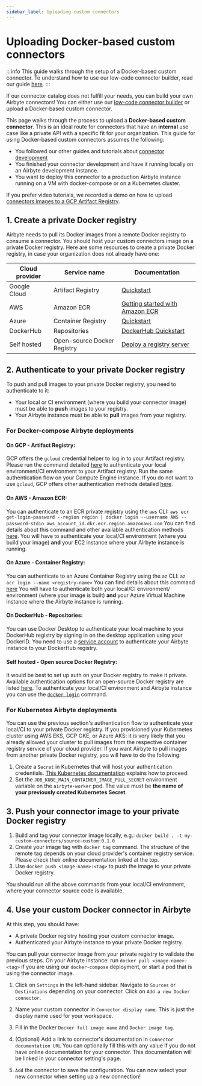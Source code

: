 ```yaml
---  
sidebar_label: Uploading custom connectors 
--- 
```

 
# Uploading Docker-based custom connectors

:::info
This guide walks through the setup of a Docker-based custom connector. To understand how to use our low-code connector builder, read our guide [here](/connector-development/connector-builder-ui/overview.md).
:::

If our connector catalog does not fulfill your needs, you can build your own Airbyte connectors! You can either use our [low-code connector builder](/connector-development/connector-builder-ui/overview.md) or upload a Docker-based custom connector. 

This page walks through the process to upload a **Docker-based custom connector**. This is an ideal route for connectors that have an **internal** use case like a private API with a specific fit for your organization. This guide for using Docker-based custom connectors assumes the following:
* You followed our other guides and tutorials about [connector development](/connector-development/connector-builder-ui/overview.md)
* You finished your connector development and have it running locally on an Airbyte development instance.
* You want to deploy this connector to a production Airbyte instance running on a VM with docker-compose or on a Kubernetes cluster.

If you prefer video tutorials, we recorded a demo on how to upload [connectors images to a GCP Artifact Registry](https://www.youtube.com/watch?v=4YF20PODv30&ab_channel=Airbyte).

## 1. Create a private Docker registry
Airbyte needs to pull its Docker images from a remote Docker registry to consume a connector.
You should host your custom connectors image on a private Docker registry. 
Here are some resources to create a private Docker registry, in case your organization does not already have one:

| Cloud provider | Service name                | Documentation                                                                                                                                                                                                                                                                              |
|----------------|-----------------------------|--------------------------------------------------------------------------------------------------------------------------------------------------------------------------------------------------------------------------------------------------------------------------------------------|
| Google Cloud   | Artifact Registry           | [Quickstart](https://cloud.google.com/artifact-registry/docs/docker/quickstart)|
| AWS            | Amazon ECR                  | [Getting started with Amazon ECR](https://docs.aws.amazon.com/AmazonECR/latest/userguide/getting-started-console.html)|
| Azure          | Container Registry          | [Quickstart](https://docs.microsoft.com/en-us/azure/container-registry/container-registry-get-started-portal#:~:text=Azure%20Container%20Registry%20is%20a,container%20images%20and%20related%20artifacts.&text=Then%2C%20use%20Docker%20commands%20to,the%20image%20from%20your%20registry.)|
| DockerHub      | Repositories                | [DockerHub Quickstart](https://docs.docker.com/docker-hub/)|
| Self hosted    | Open-source Docker Registry | [Deploy a registry server](https://docs.docker.com/registry/deploying/)|

## 2. Authenticate to your private Docker registry
To push and pull images to your private Docker registry, you need to authenticate to it:
* Your local or CI environment (where you build your connector image) must be able to **push** images to your registry.
* Your Airbyte instance must be able to **pull** images from your registry.

### For Docker-compose Airbyte deployments
#### On GCP - Artifact Registry:
GCP offers the `gcloud` credential helper to log in to your Artifact registry.
Please run the command detailed [here](https://cloud.google.com/artifact-registry/docs/docker/quickstart#auth) to authenticate your local environment/CI environment to your Artifact registry.
Run the same authentication flow on your Compute Engine instance.
If you do not want to use `gcloud`, GCP offers other authentication methods detailed [here](https://cloud.google.com/artifact-registry/docs/docker/authentication).

#### On AWS - Amazon ECR:
You can authenticate to an ECR private registry using the `aws` CLI:
`aws ecr get-login-password --region region | docker login --username AWS --password-stdin aws_account_id.dkr.ecr.region.amazonaws.com`
You can find details about this command and other available authentication methods [here](https://docs.aws.amazon.com/AmazonECR/latest/userguide/registry_auth.html).
You will have to authenticate your local/CI environment (where you build your image) **and** your EC2 instance where your Airbyte instance is running.

#### On Azure - Container Registry:
You can authenticate to an Azure Container Registry using the `az` CLI:
`az acr login --name <registry-name>`
You can find details about this command [here](https://docs.microsoft.com/en-us/azure/container-registry/container-registry-get-started-portal#:~:text=Azure%20Container%20Registry%20is%20a,container%20images%20and%20related%20artifacts.&text=Then,%20use%20Docker%20commands%20to,the%20image%20from%20your%20registry.)
You will have to authenticate both your local/CI environment/ environment (where your image is built) **and** your Azure Virtual Machine instance where the Airbyte instance is running.

#### On DockerHub - Repositories:
You can use Docker Desktop to authenticate your local machine to your DockerHub registry by signing in on the desktop application using your DockerID.
You need to use a [service account](https://docs.docker.com/docker-hub/service-accounts/) to authenticate your Airbyte instance to your DockerHub registry.

#### Self hosted - Open source Docker Registry:
It would be best to set up auth on your Docker registry to make it private. Available authentication options for an open-source Docker registry are listed [here](https://docs.docker.com/registry/configuration/#auth).
To authenticate your local/CI environment and Airbyte instance you can use the [`docker login`](https://docs.docker.com/engine/reference/commandline/login/) command.

### For Kubernetes Airbyte deployments
You can use the previous section's authentication flow to authenticate your local/CI to your private Docker registry.
If you provisioned your Kubernetes cluster using AWS EKS, GCP GKE, or Azure AKS: it is very likely that you already allowed your cluster to pull images from the respective container registry service of your cloud provider.
If you want Airbyte to pull images from another private Docker registry, you will have to do the following:
1. Create a `Secret` in Kubernetes that will host your authentication credentials. [This Kubernetes documentation](https://kubernetes.io/docs/tasks/configure-pod-container/pull-image-private-registry/) explains how to proceed.
2. Set the `JOB_KUBE_MAIN_CONTAINER_IMAGE_PULL_SECRET` environment variable on the `airbyte-worker` pod. The value must be **the name of your previously created Kubernetes Secret**.

## 3. Push your connector image to your private Docker registry
1. Build and tag your connector image locally, e.g.: `docker build . -t my-custom-connectors/source-custom:0.1.0`
2. Create your image tag with `docker tag` command. The structure of the remote tag depends on your cloud provider's container registry service. Please check their online documentation linked at the top.
3. Use `docker push <image-name>:<tag>` to push the image to your private Docker registry.

You should run all the above commands from your local/CI environment, where your connector source code is available.

## 4. Use your custom Docker connector in Airbyte
At this step, you should have:
* A private Docker registry hosting your custom connector image.
* Authenticated your Airbyte instance to your private Docker registry.

You can pull your connector image from your private registry to validate the previous steps. On your Airbyte instance: run `docker pull <image-name>:<tag>` if you are using our `docker-compose` deployment, or start a pod that is using the connector image.

1. Click on `Settings` in the left-hand sidebar. Navigate to `Sources` or `Destinations` depending on your connector. Click on `Add a new Docker connector`.

2. Name your custom connector in `Connector display name`. This is just the display name used for your workspace. 

3. Fill in the Docker `Docker full image name` and `Docker image tag`.

4. (Optional) Add a link to connector's documentation in `Connector documentation URL`
You can optionally fill this with any value if you do not have online documentation for your connector.
This documentation will be linked in your connector setting's page.

5. `Add` the connector to save the configuration. You can now select your new connector when setting up a new connection!